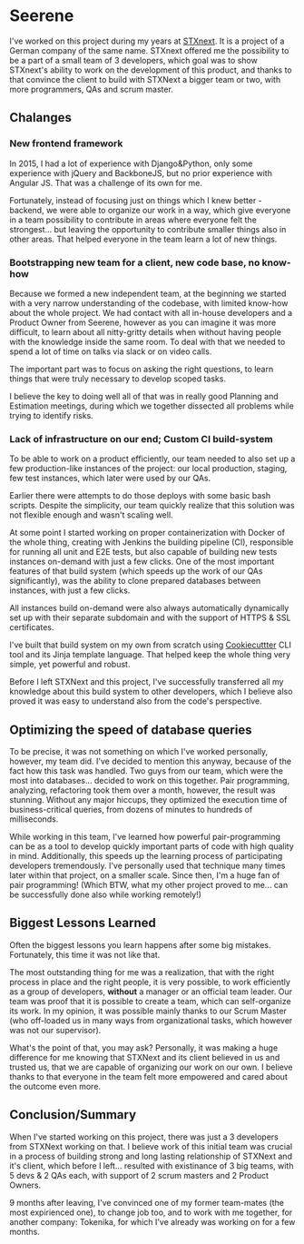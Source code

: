 # Seerene

I've worked on this project during my years at [STXnext](). It is a project of a German company of the same name. STXnext offered me the possibility to be a part of a small team of 3 developers, which goal was to show STXnext's ability to work on the development of this product, and thanks to that convince the client to build with STXNext a bigger team or two, with more programmers, QAs and scrum master.

## Chalanges

### New frontend framework

In 2015, I had a lot of experience with Django&Python, only some experience with jQuery and BackboneJS, but no prior experience with Angular JS. That was a challenge of its own for me.

Fortunately, instead of focusing just on things which I knew better - backend, we were able to organize our work in a way, which give everyone in a team possibility to contribute in areas where everyone felt the strongest... but leaving the opportunity to contribute smaller things also in other areas. That helped everyone in the team learn a lot of new things.

### Bootstrapping new team for a client, new code base, no know-how

Because we formed a new independent team, at the beginning we started with a very narrow understanding of the codebase, with limited know-how about the whole project. We had contact with all in-house developers and a Product Owner from Seerene, however as you can imagine it was more difficult, to learn about all nitty-gritty details when without having people with the knowledge inside the same room. To deal with that we needed to spend a lot of time on talks via slack or on video calls.

The important part was to focus on asking the right questions, to learn things that were truly necessary to develop scoped tasks.

I believe the key to doing well all of that was in really good Planning and Estimation meetings, during which we together dissected all problems while trying to identify risks.

### Lack of infrastructure on our end; Custom CI build-system

To be able to work on a product efficiently, our team needed to also set up a few production-like instances of the project: our local production, staging, few test instances, which later were used by our QAs.

Earlier there were attempts to do those deploys with some basic bash scripts. Despite the simplicity, our team quickly realize that this solution was not flexible enough and wasn't scaling well.

At some point I started working on proper containerization with Docker of the whole thing, creating with Jenkins the building pipeline (CI), responsible for running all unit and E2E tests, but also capable of building new tests instances on-demand with just a few clicks. One of the most important features of that build system (which speeds up the work of our QAs significantly), was the ability to clone prepared databases between instances, with just a few clicks.

All instances build on-demand were also always automatically dynamically set up with their separate subdomain and with the support of HTTPS & SSL certificates.

I've built that build system on my own from scratch using [Cookiecuttter](https://github.com/cookiecutter/Cookiecutter) CLI tool and its Jinja template language. That helped keep the whole thing very simple, yet powerful and robust.

Before I left STXNext and this project, I've successfully transferred all my knowledge about this build system to other developers, which I believe also proved it was easy to understand also from the code's perspective.

## Optimizing the speed of database queries

To be precise, it was not something on which I've worked personally, however, my team did. I've decided to mention this anyway, because of the fact how this task was handled. Two guys from our team, which were the most into databases... decided to work on this together. Pair programming, analyzing, refactoring took them over a month, however, the result was stunning. Without any major hiccups, they optimized the execution time of business-critical queries, from dozens of minutes to hundreds of milliseconds.

While working in this team, I've learned how powerful pair-programming can be as a tool to develop quickly important parts of code with high quality in mind. Additionally, this speeds up the learning process of participating developers tremendously. I've personally used that technique many times later within that project, on a smaller scale. Since then, I'm a huge fan of pair programming! (Which BTW, what my other project proved to me... can be successfully done also while working remotely!)

## Biggest Lessons Learned

Often the biggest lessons you learn happens after some big mistakes. Fortunately, this time it was not like that.

The most outstanding thing for me was a realization, that with the right process in place and the right people, it is very possible, to work efficiently as a group of developers, **without** a manager or an official team leader. Our team was proof that it is possible to create a team, which can self-organize its work. In my opinion, it was possible mainly thanks to our Scrum Master (who off-loaded us in many ways from organizational tasks, which however was not our supervisor).

What's the point of that, you may ask? Personally, it was making a huge difference for me knowing that STXNext and its client believed in us and trusted us, that we are capable of organizing our work on our own. I believe thanks to that everyone in the team felt more empowered and cared about the outcome even more.

## Conclusion/Summary

When I've started working on this project, there was just a 3 developers from STXNext working on that. I believe work of this initial team was crucial in a process of building strong and long lasting relationship of STXNext and it's client, which before I left... resulted with existinance of 3 big teams, with 5 devs & 2 QAs each, with support of 2 scrum masters and 2 Product Owners.

9 months after leaving, I've convinced one of my former team-mates (the most expirienced one), to change job too, and to work with me together, for another company: Tokenika, for which I've already was working on for a few months.
